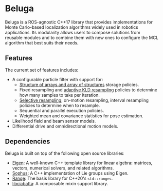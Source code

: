 # Beluga

Beluga is a ROS-agnostic C++17 library that provides implementations for Monte Carlo-based localization algorithms widely used in robotics applications.
Its modularity allows users to compose solutions from reusable modules and to combine them with new ones to configure the MCL algorithm that best suits their needs.

## Features

The current set of features includes:

- A configurable particle filter with support for:
  - [Structure of arrays and array of structures][aos_soa] storage policies.
  - Fixed resampling and [adaptive KLD resampling][fox2001] policies to determine how many samples to take per iteration.
  - [Selective resampling][grisetti2007], on-motion resampling, interval resampling policies to determine when to resample.
  - Sequential and parallel execution policies.
  - Weighted mean and covariance statistics for pose estimation.
- Likelihood field and beam sensor models.
- Differential drive and omnidirectional motion models.

## Dependencies

Beluga is built on top of the following open source libraries:

- [Eigen](https://gitlab.com/libeigen/eigen): A well-known C++ template library for linear algebra: matrices, vectors, numerical solvers, and related algorithms.
- [Sophus](https://github.com/strasdat/Sophus): A C++ implementation of Lie groups using Eigen.
- [Range](https://github.com/ericniebler/range-v3): The basis library for C++20's `std::ranges`.
- [libciabatta](https://github.com/atomgalaxy/libciabatta): A composable mixin support library.

[aos_soa]: https://en.wikipedia.org/wiki/AoS_and_SoA
[fox2001]: https://dl.acm.org/doi/10.5555/2980539.2980632
[grisetti2007]: https://doi.org/10.1109/TRO.2006.889486
